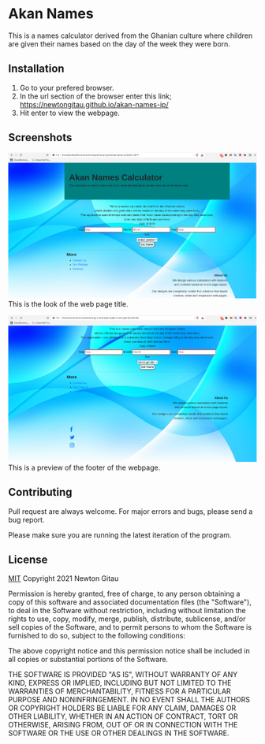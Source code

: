 # Akan Names
This is a names calculator derived from the Ghanian culture
where children are given their names based on the day of the week they were born.

## Installation
1. Go to your prefered browser.
2. In the url section of the browser enter this link; https://newtongitau.github.io/akan-names-ip/
3. Hit enter to view the webpage.

## Screenshots
![Screenshot](https://github.com/NewtonGitau/akan-names-ip/blob/main/images/Screenshot-01.png)
This is the look of the web page title.

![Screenshot](https://github.com/NewtonGitau/akan-names-ip/blob/main/images/Screenshot%20-02.png)
This is a preview of the footer of the webpage.

## Contributing
Pull request are always welcome. For major errors and bugs, please send a bug report.

Please make sure you are running the latest iteration of the program.

## License
[MIT](https://choosealicense.com/licenses/mit/)
Copyright 2021 Newton Gitau

Permission is hereby granted, free of charge, to any person obtaining a copy of this software and associated documentation files (the "Software"), to deal in the Software without restriction, including without limitation the rights to use, copy, modify, merge, publish, distribute, sublicense, and/or sell copies of the Software, and to permit persons to whom the Software is furnished to do so, subject to the following conditions:

The above copyright notice and this permission notice shall be included in all copies or substantial portions of the Software.

THE SOFTWARE IS PROVIDED "AS IS", WITHOUT WARRANTY OF ANY KIND, EXPRESS OR IMPLIED, INCLUDING BUT NOT LIMITED TO THE WARRANTIES OF MERCHANTABILITY, FITNESS FOR A PARTICULAR PURPOSE AND NONINFRINGEMENT. IN NO EVENT SHALL THE AUTHORS OR COPYRIGHT HOLDERS BE LIABLE FOR ANY CLAIM, DAMAGES OR OTHER LIABILITY, WHETHER IN AN ACTION OF CONTRACT, TORT OR OTHERWISE, ARISING FROM, OUT OF OR IN CONNECTION WITH THE SOFTWARE OR THE USE OR OTHER DEALINGS IN THE SOFTWARE.
